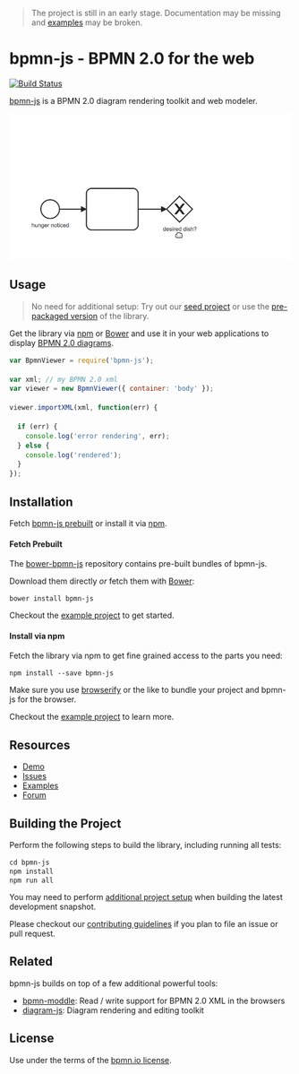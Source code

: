 > The project is still in an early stage. Documentation may be missing and [examples](https://github.com/bpmn-io/bpmn-js-examples) may be broken.

# bpmn-js - BPMN 2.0 for the web

[![Build Status](https://travis-ci.org/bpmn-io/bpmn-js.svg?branch=master)](https://travis-ci.org/bpmn-io/bpmn-js)

[bpmn-js](https://github.com/bpmn-io/bpmn-js) is a BPMN 2.0 diagram rendering toolkit and web modeler.

[![bpmn-js in action](https://raw.githubusercontent.com/bpmn-io/bpmn-js/master/resources/screencast.gif)](http://demo.bpmn.io/s/start)


## Usage

> No need for additional setup: Try out our [seed project](https://github.com/bpmn-io/bpmn-js-seed) or use the [pre-packaged version](https://github.com/bpmn-io/bower-bpmn-js) of the library.

Get the library via [npm](http://npmjs.org) or [Bower](http://bower.io/) and use it in your web applications to display [BPMN 2.0 diagrams](http://www.bpmn.org/).


```javascript
var BpmnViewer = require('bpmn-js');

var xml; // my BPMN 2.0 xml
var viewer = new BpmnViewer({ container: 'body' });

viewer.importXML(xml, function(err) {

  if (err) {
    console.log('error rendering', err);
  } else {
    console.log('rendered');
  }
});
```


## Installation

Fetch [bpmn-js prebuilt](https://github.com/bpmn-io/bower-bpmn-js) or install it via [npm](https://www.npmjs.com/package/bpmn-js).


#### Fetch Prebuilt

The [bower-bpmn-js](https://github.com/bpmn-io/bower-bpmn-js) repository contains pre-built bundles of bpmn-js. 

Download them directly _or_ fetch them with [Bower](http://bower.io/):

```
bower install bpmn-js
```

Checkout the [example project](https://github.com/bpmn-io/bpmn-js-examples/tree/master/simple-bower) to get started.


#### Install via npm

Fetch the library via npm to get fine grained access to the parts you need:

```
npm install --save bpmn-js
```

Make sure you use [browserify](http://browserify.org) or the like to bundle your project and bpmn-js for the browser.

Checkout the [example project](https://github.com/bpmn-io/bpmn-js-examples/tree/master/simple-commonjs) to learn more.


## Resources

*   [Demo](http://demo.bpmn.io)
*   [Issues](https://github.com/bpmn-io/bpmn-js/issues)
*   [Examples](https://github.com/bpmn-io/bpmn-js-examples)
*   [Forum](https://forum.bpmn.io)


## Building the Project

Perform the following steps to build the library, including running all tests:

```
cd bpmn-js
npm install
npm run all
```

You may need to perform [additional project setup](https://github.com/bpmn-io/bpmn-js/blob/master/docs/project/SETUP.md) when building the latest development snapshot.

Please checkout our [contributing guidelines](https://github.com/bpmn-io/bpmn-js/blob/master/CONTRIBUTING.md) if you plan to file an issue or pull request.


## Related

bpmn-js builds on top of a few additional powerful tools:

* [bpmn-moddle](https://github.com/bpmn-io/bpmn-moddle): Read / write support for BPMN 2.0 XML in the browsers
* [diagram-js](https://github.com/bpmn-io/diagram-js): Diagram rendering and editing toolkit


## License

Use under the terms of the [bpmn.io license](http://bpmn.io/license).
